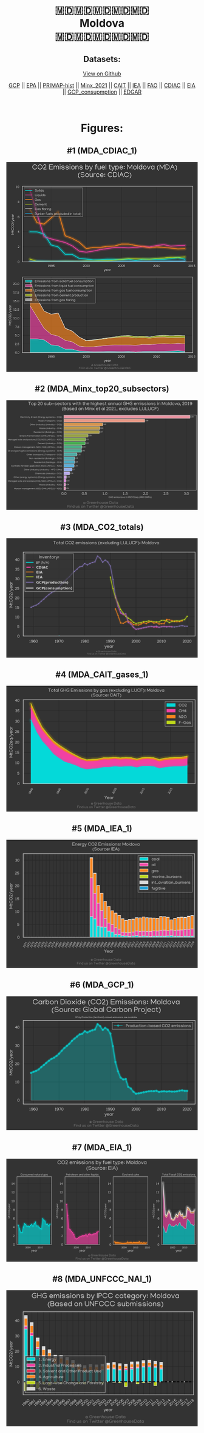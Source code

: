 
<center>
<h1 align="center">
🇲🇩🇲🇩🇲🇩🇲🇩🇲🇩
<br>
Moldova
<br>
🇲🇩🇲🇩🇲🇩🇲🇩🇲🇩
</h1>
<h2>Datasets:</h2>
<p><a href="https://github.com/dquintani/GreenhouseData/tree/master/country_data/MDA_Moldova/data">View on Github</a>
<br></p><p><a href="data/MDA_GCP.csv">GCP</a> || <a href="data/MDA_EPA.csv">EPA</a> || <a href="data/MDA_PRIMAP-hist.csv">PRIMAP-hist</a> || <a href="data/MDA_Minx_2021.csv">Minx_2021</a> || <a href="data/MDA_CAIT.csv">CAIT</a> || <a href="data/MDA_IEA.csv">IEA</a> || <a href="data/MDA_FAO.csv">FAO</a> || <a href="data/MDA_CDIAC.csv">CDIAC</a> || <a href="data/MDA_EIA.csv">EIA</a> || <a href="data/MDA_GCP_consupmption.csv">GCP_consupmption</a> || <a href="data/MDA_EDGAR.csv">EDGAR</a></p><p><br></p>
<h1>Figures:</h1><h2>#1 (MDA_CDIAC_1)</h2>
<p><img alt="" src="figures/MDA_CDIAC_1.png" /></p><h2>#2 (MDA_Minx_top20_subsectors)</h2>
<p><img alt="" src="figures/MDA_Minx_top20_subsectors.png" /></p><h2>#3 (MDA_CO2_totals)</h2>
<p><img alt="" src="figures/MDA_CO2_totals.png" /></p><h2>#4 (MDA_CAIT_gases_1)</h2>
<p><img alt="" src="figures/MDA_CAIT_gases_1.png" /></p><h2>#5 (MDA_IEA_1)</h2>
<p><img alt="" src="figures/MDA_IEA_1.png" /></p><h2>#6 (MDA_GCP_1)</h2>
<p><img alt="" src="figures/MDA_GCP_1.png" /></p><h2>#7 (MDA_EIA_1)</h2>
<p><img alt="" src="figures/MDA_EIA_1.png" /></p><h2>#8 (MDA_UNFCCC_NAI_1)</h2>
<p><img alt="" src="figures/MDA_UNFCCC_NAI_1.png" /></p>